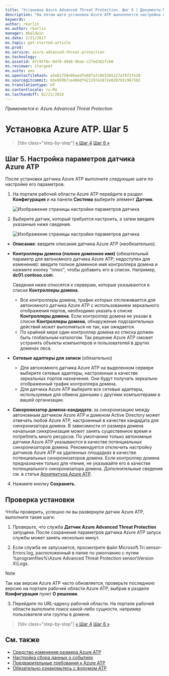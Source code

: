 ```yaml
---
title: "Установка Azure Advanced Threat Protection. Шаг 5 | Документы Майкрософт"
description: "На пятом шаге установки Azure ATP выполняется настройка параметров для автономного датчика Azure ATP."
keywords: 
author: rkarlin
ms.author: rkarlin
manager: mbaldwin
ms.date: 2/21/2017
ms.topic: get-started-article
ms.prod: 
ms.service: azure-advanced-threat-protection
ms.technology: 
ms.assetid: d7c95f8c-04f8-4946-9bae-c27ed362fcb0
ms.reviewer: itargoet
ms.suite: ems
ms.openlocfilehash: a2e61758e06aedfe607afc0d3365227af872fe20
ms.sourcegitcommit: 03e959b7ce4b6df421297e1872e028793c967302
ms.translationtype: HT
ms.contentlocale: ru-RU
ms.lasthandoff: 02/21/2018
---
```

*Применяется к: Azure Advanced Threat Protection*



# <a name="install-azure-atp---step-5"></a>Установка Azure ATP. Шаг 5

>[!div class="step-by-step"]
[« Шаг 4](install-atp-step4.md)
[Шаг 6 »](install-atp-step6-vpn.md)


## <a name="step-5-configure-the-azure-atp-sensor-settings"></a>Шаг 5. Настройка параметров датчика Azure ATP
После установки датчика Azure ATP выполните следующие шаги по настройке его параметров.

1.  На портале рабочей области Azure ATP перейдите в раздел **Конфигурация** и на панели **Система** выберите элемент **Датчик**.
   
     ![Изображение страницы настройки параметров датчика](media/atp-sensor-config.png)


2.  Выберите датчик, который требуется настроить, а затем введите указанные ниже сведения.

    ![Изображение страницы настройки параметров датчика](media/atp-sensor-config-2.png)

  - **Описание**: введите описание датчика Azure ATP (необязательно).
  - **Контроллеры домена (полное доменное имя)** (обязательный параметр для автономного датчика Azure ATP; недоступен для изменения): введите полное доменное имя контроллера домена и нажмите кнопку "плюс", чтобы добавить его в список. Например, **dc01.contoso.com**.

      Сведения ниже относятся к серверам, которые указываются в списке **Контроллеры домена**.
      - Все контроллеры домена, трафик которых отслеживается для автономного датчика Azure ATP с использованием зеркального отображения портов, необходимо указать в списке **Контроллеры домена**. Если контроллер домена не указан в списке **Контроллеры домена**, обнаружение подозрительных действий может выполняться не так, как ожидается.
      - По крайней мере один контроллер домена из списка должен быть глобальным каталогом. Так решение Azure ATP сможет устранять объекты компьютеров и пользователей в других доменах леса.

  - **Сетевые адаптеры для записи** (обязательно)
     - Для автономного датчика Azure ATP на выделенном сервере выберите сетевые адаптеры, настроенные в качестве зеркальных портов назначения. Они будут получать зеркально отображенный трафик контроллера домена.
     - Для датчика Azure ATP выберите все сетевые адаптеры, используемые для обмена данными с другими компьютерами в вашей организации.


  - **Синхронизатор домена-кандидата**: за синхронизацию между автономным датчиком Azure ATP и доменом Active Directory может отвечать любой Azure ATP, настроенный в качестве кандидата для синхронизатора домена. В зависимости от размера домена начальная синхронизация может занять существенное время и потреблять много ресурсов. По умолчанию только автономные датчики Azure ATP указываются в качестве потенциальных синхронизаторов домена.
   Рекомендуется отключить настройку датчиков Azure ATP на удаленных площадках в качестве потенциальных синхронизаторов домена.
   Если контроллер домена предназначен только для чтения, не указывайте его в качестве потенциального синхронизатора домена. Дополнительные сведения см. в статье [Архитектура Azure ATP](atp-architecture.md#azure-atp-sensor-features).
  
4. Нажмите кнопку **Сохранить**.


## <a name="validate-installations"></a>Проверка установки
Чтобы проверить, успешно ли вы развернули датчик Azure ATP, выполните такие шаги:

1.  Проверьте, что служба **Датчик Azure Advanced Threat Protection** запущена. После сохранения параметров датчика Azure ATP запуск службы может занять несколько минут.

2.  Если служба не запускается, просмотрите файл Microsoft.Tri.sensor-Errors.log, расположенный в папке по умолчанию с путем %programfiles%\Azure Advanced Threat Protection sensor\Version X\Logs.
 
 >[!NOTE]
 > Так как версия Azure ATP часто обновляется, проверьте последнюю версию на портале рабочей области Azure ATP, выбрав в разделе **Конфигурация** пункт **О решении**. 

3.  Перейдите по URL-адресу рабочей области. На портале рабочей области выполните поиск какой-либо сущности, например пользователя или группы в домене.



>[!div class="step-by-step"]
[« Шаг 4](install-atp-step4.md)
[Шаг 6 »](install-atp-step6-vpn.md)


## <a name="see-also"></a>См. также

- [Средство изменения размера Azure ATP](http://aka.ms/aatpsizingtool)
- [Настройка сбора данных о событиях](configure-event-collection.md)
- [Предварительные требования к Azure ATP](atp-prerequisites.md)
- [Обязательно ознакомьтесь с форумом ATP](https://aka.ms/azureatpcommunity)

